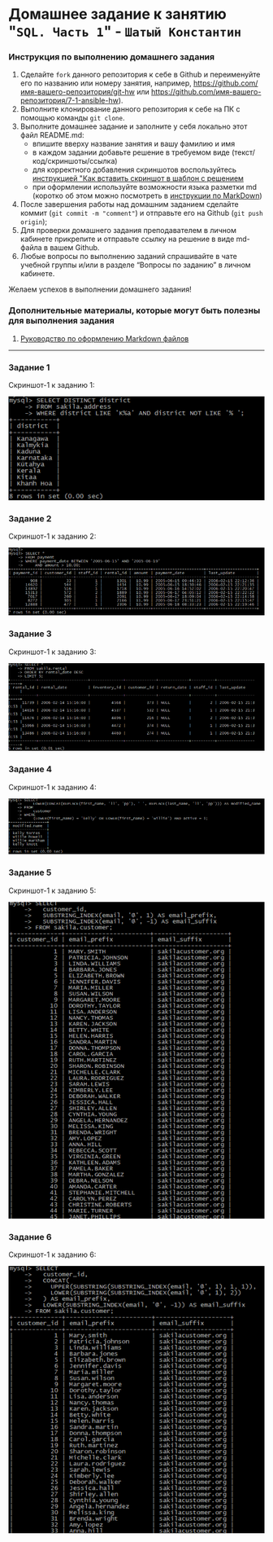 # Домашнее задание к занятию "`SQL. Часть 1`" - `Шатый Константин`


### Инструкция по выполнению домашнего задания

   1. Сделайте `fork` данного репозитория к себе в Github и переименуйте его по названию или номеру занятия, например, https://github.com/имя-вашего-репозитория/git-hw или  https://github.com/имя-вашего-репозитория/7-1-ansible-hw).
   2. Выполните клонирование данного репозитория к себе на ПК с помощью команды `git clone`.
   3. Выполните домашнее задание и заполните у себя локально этот файл README.md:
      - впишите вверху название занятия и вашу фамилию и имя
      - в каждом задании добавьте решение в требуемом виде (текст/код/скриншоты/ссылка)
      - для корректного добавления скриншотов воспользуйтесь [инструкцией "Как вставить скриншот в шаблон с решением](https://github.com/netology-code/sys-pattern-homework/blob/main/screen-instruction.md)
      - при оформлении используйте возможности языка разметки md (коротко об этом можно посмотреть в [инструкции  по MarkDown](https://github.com/netology-code/sys-pattern-homework/blob/main/md-instruction.md))
   4. После завершения работы над домашним заданием сделайте коммит (`git commit -m "comment"`) и отправьте его на Github (`git push origin`);
   5. Для проверки домашнего задания преподавателем в личном кабинете прикрепите и отправьте ссылку на решение в виде md-файла в вашем Github.
   6. Любые вопросы по выполнению заданий спрашивайте в чате учебной группы и/или в разделе “Вопросы по заданию” в личном кабинете.
   
Желаем успехов в выполнении домашнего задания!
   
### Дополнительные материалы, которые могут быть полезны для выполнения задания

1. [Руководство по оформлению Markdown файлов](https://gist.github.com/Jekins/2bf2d0638163f1294637#Code)

---

### Задание 1

Скриншот-1 к заданию 1:

![Скриншот-1](https://github.com/kshatyy/sql-1/blob/main/img/1-1.png)

### Задание 2

Скриншот-1 к заданию 2:

![Скриншот-1](https://github.com/kshatyy/sql-1/blob/main/img/2-1new.png)

### Задание 3

Скриншот-1 к заданию 3:

![Скриншот-1](https://github.com/kshatyy/sql-1/blob/main/img/3-1.png)

### Задание 4

Скриншот-1 к заданию 4:

![Скриншот-1](https://github.com/kshatyy/sql-1/blob/main/img/4-1new.png)

### Задание 5

Скриншот-1 к заданию 5:

![Скриншот-1](https://github.com/kshatyy/sql-1/blob/main/img/5-1.png)

### Задание 6

Скриншот-1 к заданию 6:

![Скриншот-1](https://github.com/kshatyy/sql-1/blob/main/img/6-1.png)


